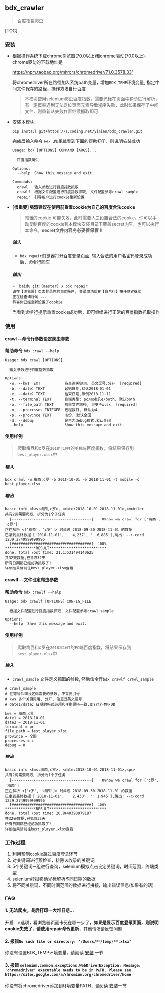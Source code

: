 ## bdx_crawler

> 百度指数爬虫

[TOC]

### 安装

- 根据操作系统下载chrome浏览器(70.0以上)和chrome驱动(70.0以上)，chrome驱动的下载地址是

  https://npm.taobao.org/mirrors/chromedriver/71.0.3578.33/

  将chromedriver所在路径加入系统path变量，增加`BDX_TEMP`环境变量, 指定中间文件保存的路径，操作方法自行百度

  >本模块使用selenium爬虫百度指数，需要光标在页面中移动进行解析，有一定概率遇到无法定位页面元素导致程序失败，此时如果保存了中间文件，则重新从失败位置继续抓取即可

- 安装本模块

  ```shell
  pip install git+https://e.coding.net/yimian/bdx_crawler.git
  ```

  完成后输入命令 `bdx `,如果能看到下面的帮助打印，则说明安装成功

  ```shell
  Usage: bdx [OPTIONS] COMMAND [ARGS]...
  
    百度指数爬虫
  
  Options:
    --help  Show this message and exit.
  
  Commands:
    crawl   输入参数进行百度指数抓取
    crawlf  根据文件配置进行百度指数抓取, 文件配置参考crawl_sample
    repair  引导用户进行cookie重新设置
  ```

- **[很重要] 强烈建议在使用前重置cookie为自己的百度合法cookie**

  > 预置的cookie 可能失效，此时需要人工设置合法的cookie。你可以手动复制百度的cookie到本模块安装目录下覆盖secret内容，也可以执行本命令。**secret文件内容务必妥善保管!!!**

  ##### 输入

  - `bdx repair`浏览器打开百度登录页面, 输入合法的用户名密码登录成功后，命令行回车

  ##### 输出

  ```shell
  ➜  baidu git:(master) ✗ bdx repair
  请在【浏览器】页面登录你的百度账户, 登录成功后在【命令行】按任意键继续
  正在检查请稍候....
  恭喜你已经重新设置了cookie
  ```

  当看到命令行提示重置cookie成功后，即可继续进行正常的百度指数抓取操作

### 使用

#### crawl --命令行参数设定爬虫参数

**帮助命令** `bdx crawl --help`

```shell
Usage: bdx crawl [OPTIONS]

  输入参数进行百度指数抓取

Options:
  -w, --kws TEXT           待查询关键词, 英文逗号,分开  [required]
  -b, --date1 TEXT         起始日期,默认2018-01-01
  -e, --date2 TEXT         结束日期,示例2018-11-11
  -t, --terminal TEXT      终端类型: pc/mobile/both, 默认both
  -o, --file_path TEXT     结果文件路径, 只支持xlsx  [required]
  -n, --processes INTEGER  进程数目, 默认为4
  -p, --province TEXT      省份, 默认全国
  -d, --debug              是否为debug模式,默认关闭
  --help                   Show this message and exit.
```

#### 使用样例

> 爬取梅西和c罗在`2018年10月`的`手机`端百度指数，将结果保存到`best_player.xlsx`中

##### 输入

```shell
bdx crawl -w 梅西,c罗 -b 2018-10-01 -e 2018-11-01 -t mobile -o best_player.xlsx
```

##### 输出

```
basic info <kws:梅西,c罗>, <date:2018-10-01-2018-11-01>,<mobile>
共有2词需要爬取, 拆分为1个子任务
  [------------------------------------]    0%now we crawl for ['梅西', 'c罗']
正在解析 <['梅西', 'c罗']> 时间段 2018-09-30-2018-11-01 的数据
已拿到最终数据 ['2018-11-01', '  4,237', '  6,885'],跳出: --x-cord 1239.2749999999996
  [####################################]  100%
**************RESULT**************************
done, total cost time: 21.13531494140625
共32天数据,已抓取32天
所有日期都已经成功抓取了!
详细结果请前往best_player.xlsx查看
```



#### crawlf  --文件设定爬虫参数

**帮助命令** `bdx crawlf --help`

```shell
Usage: bdx crawlf [OPTIONS] CONFIG_FILE

  根据文件配置进行百度指数抓取, 文件配置参考crawl_sample

Options:
  --help  Show this message and exit.
```

#### 使用样例

> 爬取梅西和c罗在`2018年10月`的`PC`端百度指数，将结果保存到`best_player.xlsx`中

##### 输入

- `crawl_sample` 文件定义抓取的参数, 然后命令行`bdx crawlf crawl_sample`

```shell
# crawl_sample
# 在等号后面设定你需要的参数, 不需要引号
# kws 多个关键词用, 分开, 注意是英文逗号
# date1/date2 日期的格式必须和样例保持一致,即YYYY-MM-DD

kws = 梅西,c罗
date1 = 2018-10-01
date2 = 2018-11-01
terminal = pc
file_path = best_player.xlsx
province = 全国
processes = 4
debug = 0
```

##### 输出

```shell
basic info <kws:梅西,c罗>, <date:2018-10-01-2018-11-01>,<pc>
共有2词需要爬取, 拆分为1个子任务
  [------------------------------------]    0%now we crawl for ['c罗', '梅西']
正在解析 <['c罗', '梅西']> 时间段 2018-09-30-2018-11-01 的数据
已拿到最终数据 ['2018-11-01', '  2,430', '  1,945'],跳出: --x-cord 1239.2749999999996
  [####################################]  100%
**************RESULT**************************
done, total cost time: 20.8640398979187
共32天数据,已抓取32天
所有日期都已经成功抓取了!
详细结果请前往best_player.xlsx查看
```

### 工作过程

1. 利用预制cookie跳过百度登录环节
2. 对关键词进行预检查，排除未收录的关键词
3. 5个关键词一组进行查询，selenium模拟点击设定关键词，时间范围，终端类型
4. selenium模拟移动光标解析不同日期的数据
5. 将不同关键词，不同时间范围的数据进行拼接，输出错误信息(如果有的话)

### FAQ

####  1. 无法爬虫，最后打印一大堆日期...

开启` -d`选项，看浏览器页面卡死在哪一步了，**如果是显示百度登录页面，则说明cookie失效了，请使用repair命令更新**，其他情况请反馈问题

#### 2. 报错`No such file or directory: '/Users/**/temp/**.xlsx'`

你没有设置BDX_TEMP环境变量，请阅读 [安装](#安装) 一节  

#### 3. 报错 `selenium.common.exceptions.WebDriverException: Message: 'chromedriver' executable needs to be in PATH. Please see https://sites.google.com/a/chromium.org/chromedriver/home`

你没有将chromedriver添加到环境变量PATH，请阅读 [安装](#安装)一节  
